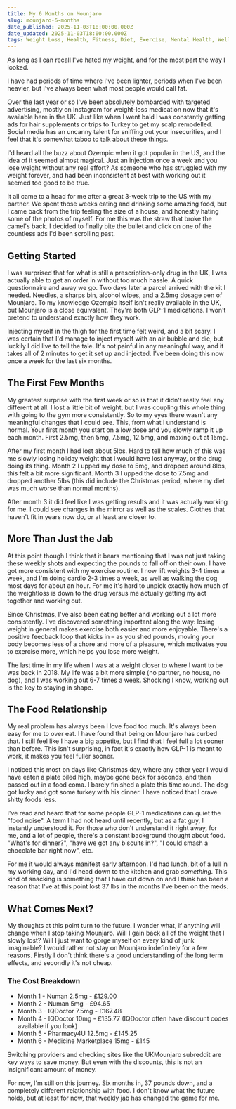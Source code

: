 ```yaml
---
title: My 6 Months on Mounjaro
slug: mounjaro-6-months
date_published: 2025-11-03T18:00:00.000Z
date_updated: 2025-11-03T18:00:00.000Z
tags: Weight Loss, Health, Fitness, Diet, Exercise, Mental Health, Wellbeing
---
```


As long as I can recall I've hated my weight, and for the most part the way I looked.

I have had periods of time where I've been lighter, periods when I've been heavier, but I've always been what most people would call fat.

Over the last year or so I've been absolutely bombarded with targeted advertising, mostly on Instagram for weight-loss medication now that it's available here in the UK. Just like when I went bald I was constantly getting ads for hair supplements or trips to Turkey to get my scalp remodelled. Social media has an uncanny talent for sniffing out your insecurities, and I feel that it's somewhat taboo to talk about these things.

I'd heard all the buzz about Ozempic when it got popular in the US, and the idea of it seemed almost magical. Just an injection once a week and you lose weight without any real effort? As someone who has struggled with my weight forever, and had been inconsistent at best with working out it seemed too good to be true.

It all came to a head for me after a great 3-week trip to the US with my partner. We spent those weeks eating and drinking some amazing food, but I came back from the trip feeling the size of a house, and honestly hating some of the photos of myself. For me this was the straw that broke the camel's back. I decided to finally bite the bullet and click on one of the countless ads I'd been scrolling past.

## Getting Started

I was surprised that for what is still a prescription-only drug in the UK, I was actually able to get an order in without too much hassle. A quick questionnaire and away we go. Two days later a parcel arrived with the kit I needed. Needles, a sharps bin, alcohol wipes, and a 2.5mg dosage pen of Mounjaro. To my knowledge Ozempic itself isn't really available in the UK, but Mounjaro is a close equivalent. They're both GLP-1 medications. I won't pretend to understand exactly how they work.

Injecting myself in the thigh for the first time felt weird, and a bit scary. I was certain that I'd manage to inject myself with an air bubble and die, but luckily I did live to tell the tale. It's not painful in any meaningful way, and it takes all of 2 minutes to get it set up and injected. I've been doing this now once a week for the last six months.

## The First Few Months

My greatest surprise with the first week or so is that it didn't really feel any different at all. I lost a little bit of weight, but I was coupling this whole thing with going to the gym more consistently. So to my eyes there wasn't any meaningful changes that I could see. This, from what I understand is normal. Your first month you start on a low dose and you slowly ramp it up each month. First 2.5mg, then 5mg, 7.5mg, 12.5mg, and maxing out at 15mg.

After my first month I had lost about 5lbs. Hard to tell how much of this was me slowly losing holiday weight that I would have lost anyway, or the drug doing its thing. Month 2 I upped my dose to 5mg, and dropped around 8lbs, this felt a bit more significant. Month 3 I upped the dose to 7.5mg and dropped another 5lbs (this did include the Christmas period, where my diet was much worse than normal months).

After month 3 it did feel like I was getting results and it was actually working for me. I could see changes in the mirror as well as the scales. Clothes that haven't fit in years now do, or at least are closer to.

## More Than Just the Jab

At this point though I think that it bears mentioning that I was not just taking these weekly shots and expecting the pounds to fall off on their own. I have got more consistent with my exercise routine. I now lift weights 3-4 times a week, and I'm doing cardio 2-3 times a week, as well as walking the dog most days for about an hour. For me it's hard to unpick exactly how much of the weightloss is down to the drug versus me actually getting my act together and working out.

Since Christmas, I've also been eating better and working out a lot more consistently. I've discovered something important along the way: losing weight in general makes exercise both easier and more enjoyable. There's a positive feedback loop that kicks in – as you shed pounds, moving your body becomes less of a chore and more of a pleasure, which motivates you to exercise more, which helps you lose more weight.

The last time in my life when I was at a weight closer to where I want to be was back in 2018. My life was a bit more simple (no partner, no house, no dog), and I was working out 6-7 times a week. Shocking I know, working out is the key to staying in shape.

## The Food Relationship

My real problem has always been I love food too much. It's always been easy for me to over eat. I have found that being on Mounjaro has curbed that. I still feel like I have a big appetite, but I find that I feel full a lot sooner than before. This isn't surprising, in fact it's exactly how GLP-1 is meant to work, it makes you feel fuller sooner.

I noticed this most on days like Christmas day, where any other year I would have eaten a plate piled high, maybe gone back for seconds, and then passed out in a food coma. I barely finished a plate this time round. The dog got lucky and got some turkey with his dinner. I have noticed that I crave shitty foods less.

I've read and heard that for some people GLP-1 medications can quiet the "food noise". A term I had not heard until recently, but as a fat guy, I instantly understood it. For those who don't understand it right away, for me, and a lot of people, there's a constant background thought about food. "What's for dinner?", "have we got any biscuits in?", "I could smash a chocolate bar right now", etc.

For me it would always manifest early afternoon. I'd had lunch, bit of a lull in my working day, and I'd head down to the kitchen and grab _something._ This kind of snacking is something that I have cut down on and I think has been a reason that I've at this point lost 37 lbs in the months I've been on the meds.

## What Comes Next?

My thoughts at this point turn to the future. I wonder what, if anything will change when I stop taking Mounjaro. Will I gain back all of the weight that I slowly lost? Will I just want to gorge myself on every kind of junk imaginable? I would rather not stay on Mounjaro indefinitely for a few reasons. Firstly I don't think there's a good understanding of the long term effects, and secondly it's not cheap.

### The Cost Breakdown

- Month 1 - Numan 2.5mg - £129.00
- Month 2 - Numan 5mg - £94.65
- Month 3 - IQDoctor 7.5mg - £167.48
- Month 4 - IQDoctor 10mg - £135.77 (IQDoctor often have discount codes available if you look)
- Month 5 - Pharmacy4U 12.5mg - £145.25
- Month 6 - Medicine Marketplace 15mg - £145

Switching providers and checking sites like the UKMounjaro subreddit are key ways to save money. But even with the discounts, this is not an insignificant amount of money.

For now, I'm still on this journey. Six months in, 37 pounds down, and a completely different relationship with food. I don't know what the future holds, but at least for now, that weekly jab has changed the game for me.

